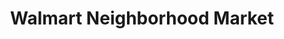 ---
title: "Walmart Neighborhood Market"
url: /wichita/walmart-neighborhood-market-west-central-avenue/
shop: supermarket
---